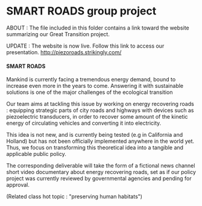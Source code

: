 # SMART ROADS group project


ABOUT : 
The file included in this folder contains a link toward the website summarizing our Great Transition project.

UPDATE : 
The website is now live. Follow this link to access our presentation.
http://piezoroads.strikingly.com/


#### SMART ROADS #### 

Mankind is currently facing a tremendous energy demand, bound to increase even more in the years to come. Answering it with sustainable solutions is one of the major challenges of the ecological transition

Our team aims at tackling this issue by working on energy recovering roads : equipping strategic parts of city roads and highways with devices such as piezoelectric transducers, in order to recover some amount of the kinetic energy of circulating vehicles and converting it into electricity. 

This idea is not new, and is currently being tested (e.g in California and Holland) but has not been officially implemented anywhere in the world yet. Thus, we focus on transforming this theoretical idea into a tangible and applicable public policy.

The corresponding deliverable will take the form of a fictional news channel short video documentary about energy recovering roads, set as if our policy project was currently reviewed by governmental agencies and pending for approval.


(Related class hot topic : "preserving human habitats")

